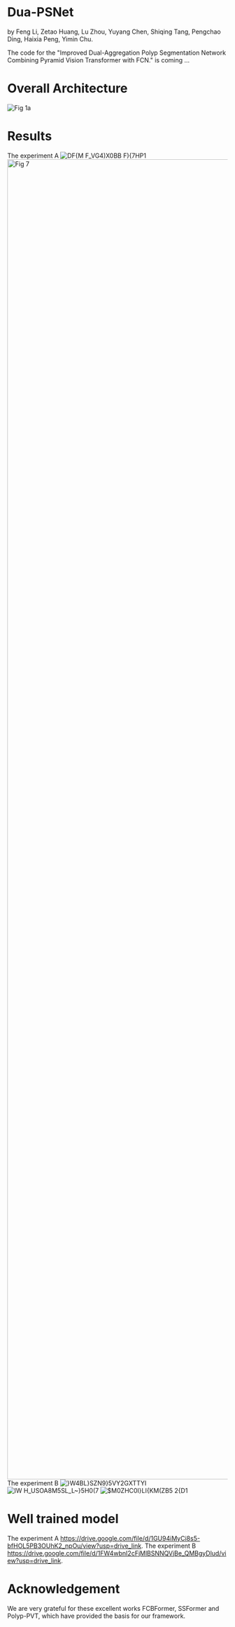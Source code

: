 # Dua-PSNet
by Feng Li, Zetao Huang, Lu Zhou, Yuyang Chen, Shiqing Tang, Pengchao Ding, Haixia Peng, Yimin Chu.

The code for the "Improved Dual-Aggregation Polyp Segmentation Network Combining Pyramid Vision Transformer with FCN." is coming ...

# Overall Architecture
![Fig 1a](https://github.com/Zachary-Hwang/Dua-PSNet/assets/36326745/6c634e8e-364e-4efa-ae3c-e47a5a9ec458)

# Results
The experiment A
![DF{M F_VG4)X0BB F){7HP1](https://github.com/Zachary-Hwang/Dua-PSNet/assets/36326745/e474eef5-b43f-435a-a954-80e20aeea337)
<img width="3013" alt="Fig 7" src="https://github.com/Zachary-Hwang/Dua-PSNet/assets/36326745/6f9d77f9-1a0a-44c1-b5ec-4f8bf645dde4">
The experiment B
![}W4BL}SZN9}`5VY2G`XTTYI](https://github.com/Zachary-Hwang/Dua-PSNet/assets/36326745/d435b30a-286f-4f6f-bcdf-c5b06736293c)
![IW H_USOA8M5SL_L~}5H0(7](https://github.com/Zachary-Hwang/Dua-PSNet/assets/36326745/efd1a25b-cd5d-4c4f-a072-a2eafff8c4d2)
![$M0ZHC0I}LI{KM(ZB5 2{D1](https://github.com/Zachary-Hwang/Dua-PSNet/assets/36326745/6dfdf8a7-88c4-4e7a-8501-71ab1e0f7c4a)

# Well trained model
The experiment A
https://drive.google.com/file/d/1GU94iMyCi8s5-bfHOL5PB3OUhK2_npOu/view?usp=drive_link.
The experiment B
https://drive.google.com/file/d/1FW4wbnI2cFjMlBSNNQVjBe_QMBgyDlud/view?usp=drive_link.

# Acknowledgement
We are very grateful for these excellent works FCBFormer, SSFormer and Polyp-PVT, which have provided the basis for our framework.
